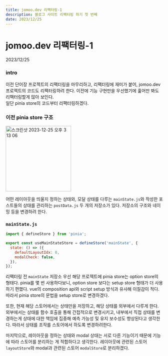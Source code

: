 ```yaml
---
title: jomoo.dev 리팩터링-1 
description: 블로그 사이트 리팩터링 하기 첫 번째
date: 2023/12/25
---
```


# jomoo.dev 리팩터링-1
<div class="flex justify-end text-sm">2023/12/25</div>

### intro
이전 단어장 프로젝트의 리팩터링을 마무리하고, 리팩터링에 재미가 붙어, jomoo.dev 프로젝트의 코드도 리팩터링하려 한다. 이전에 기능 구현만을 우선했기에 훑어만 봐도 리팩터링할게 많아 보인다.  
일단 pinia store의 코드부터 리팩터링하겠다.  

### 이전 pinia store 구조
<img width="209" alt="스크린샷 2023-12-25 오후 3 13 06" src="https://github.com/jomoo02/jomoo.dev/assets/86420174/019bd152-1600-4965-955d-cbe0f15b0e2d">

어떤 레이아웃을 띄울지 정하는 상태와, 모달 상태를 다루는 `mainState.js`와 작성한 포스트들의 상태를 관리하는 `postData.js` 두 개의 저장소가 있다. 저장소의 구조와 네이밍 등을 변경하려 한다.

### `mainState.js`

```js
import { defineStore } from 'pinia';

export const useMainStateStore = defineStore('mainState', {
  state: () => ({
    defaultLayoutIdx: 0,
    modalCheck: false,
  }),
});

```

리팩터링 전 `mainState` 저장소
우선 해당 프로젝트에 pinia store는 option store의 형태다. pinia를 몇 번 사용하다보니, option store 보다는 setup store 형태가 더 사용하기 편했다. vue의 composition api와 script setup 방식과 유사해 이질감이 적다.  
따라서 pinia store의 문법을 setup store로 변경하겠다.

또한, 현재 해당 스토어에서는 상태만을 저장하고, 해당 상태를 외부에서 다루게 한다.  
외부에서는 상태를 함수 호출을 통해 간접적으로 변경시키고, 내부에서 직접 상태를 변경하는게 상태에 대한 책임에 집중해 예측 가능성 및 유지 보수성도 향상된다고 생각한다. 따라서 상태를 조작를 스토어에서 하도록 변경하려한다.  

마지막으로, 레이아웃을 정하는 상태와 modal 상태는 서로 다른 기능이기 때문에 기능에 따라 스토어를 분리하는 게 적합하다고 생각한다. 레이아웃에 관련된 스토어 `layoutStore`와 modal과 관련된 스토어 `modalStore`로 분리하겠다.  


